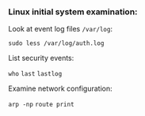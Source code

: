 ### Linux initial system examination:

Look at event log files `/var/log`:

`sudo less /var/log/auth.log`

List security events:

`who`
`last`
`lastlog`

Examine network configuration:

`arp -np`
`route print`



